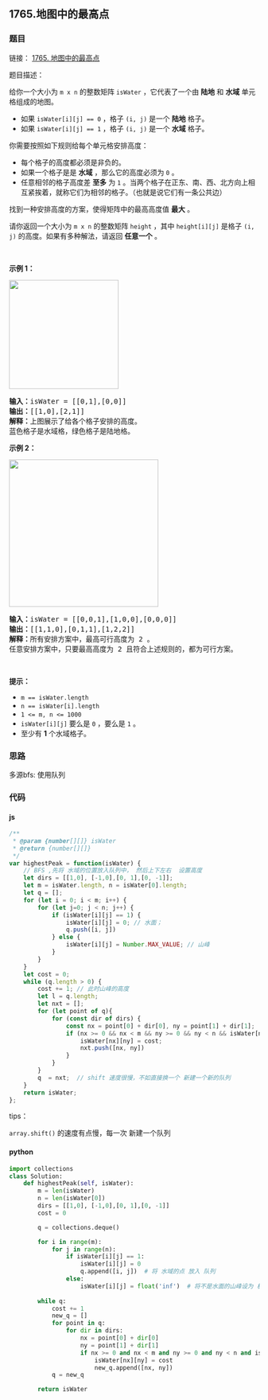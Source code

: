 ## 1765.地图中的最高点

### 题目 

链接： [1765. 地图中的最高点](https://leetcode-cn.com/problems/map-of-highest-peak/)

题目描述：

<div class="css-1a7yjpy-ZoomWrapper e13l6k8o9"><div class="content__1Y2H"><div class="notranslate"><p>给你一个大小为&nbsp;<code>m x n</code>&nbsp;的整数矩阵&nbsp;<code>isWater</code>&nbsp;，它代表了一个由 <strong>陆地</strong>&nbsp;和 <strong>水域</strong>&nbsp;单元格组成的地图。</p>

<ul>
	<li>如果&nbsp;<code>isWater[i][j] == 0</code>&nbsp;，格子&nbsp;<code>(i, j)</code>&nbsp;是一个 <strong>陆地</strong>&nbsp;格子。</li>
	<li>如果&nbsp;<code>isWater[i][j] == 1</code>&nbsp;，格子&nbsp;<code>(i, j)</code>&nbsp;是一个 <strong>水域</strong>&nbsp;格子。</li>
</ul>

<p>你需要按照如下规则给每个单元格安排高度：</p>

<ul>
	<li>每个格子的高度都必须是非负的。</li>
	<li>如果一个格子是是 <strong>水域</strong>&nbsp;，那么它的高度必须为 <code>0</code>&nbsp;。</li>
	<li>任意相邻的格子高度差 <strong>至多</strong>&nbsp;为 <code>1</code>&nbsp;。当两个格子在正东、南、西、北方向上相互紧挨着，就称它们为相邻的格子。（也就是说它们有一条公共边）</li>
</ul>

<p>找到一种安排高度的方案，使得矩阵中的最高高度值&nbsp;<strong>最大</strong>&nbsp;。</p>

<p>请你返回一个大小为&nbsp;<code>m x n</code>&nbsp;的整数矩阵 <code>height</code>&nbsp;，其中 <code>height[i][j]</code>&nbsp;是格子 <code>(i, j)</code>&nbsp;的高度。如果有多种解法，请返回&nbsp;<strong>任意一个</strong>&nbsp;。</p>

<p>&nbsp;</p>

<p><strong>示例 1：</strong></p>

<p><strong><img style="width: 220px; height: 219px;" src="https://assets.leetcode.com/uploads/2021/01/10/screenshot-2021-01-11-at-82045-am.png" alt=""></strong></p>

<pre><b>输入：</b>isWater = [[0,1],[0,0]]
<b>输出：</b>[[1,0],[2,1]]
<b>解释：</b>上图展示了给各个格子安排的高度。
蓝色格子是水域格，绿色格子是陆地格。
</pre>

<p><strong>示例 2：</strong></p>

<p><strong><img style="width: 300px; height: 296px;" src="https://assets.leetcode.com/uploads/2021/01/10/screenshot-2021-01-11-at-82050-am.png" alt=""></strong></p>

<pre><b>输入：</b>isWater = [[0,0,1],[1,0,0],[0,0,0]]
<b>输出：</b>[[1,1,0],[0,1,1],[1,2,2]]
<b>解释：</b>所有安排方案中，最高可行高度为 2 。
任意安排方案中，只要最高高度为 2 且符合上述规则的，都为可行方案。
</pre>

<p>&nbsp;</p>

<p><strong>提示：</strong></p>

<ul>
	<li><code>m == isWater.length</code></li>
	<li><code>n == isWater[i].length</code></li>
	<li><code>1 &lt;= m, n &lt;= 1000</code></li>
	<li><code>isWater[i][j]</code>&nbsp;要么是&nbsp;<code>0</code>&nbsp;，要么是&nbsp;<code>1</code>&nbsp;。</li>
	<li>至少有 <strong>1</strong>&nbsp;个水域格子。</li>
</ul>
</div></div></div>


### 思路

多源bfs:
使用队列


### 代码

#### js

```js
/**
 * @param {number[][]} isWater
 * @return {number[][]}
 */
var highestPeak = function(isWater) {
    // BFS ,先将 水域的位置放入队列中， 然后上下左右  设置高度
    let dirs = [[1,0], [-1,0],[0, 1],[0, -1]];
    let m = isWater.length, n = isWater[0].length;
    let q = [];
    for (let i = 0; i < m; i++) {
        for (let j=0; j < n; j++) {
            if (isWater[i][j] == 1) {
                isWater[i][j] = 0; // 水面；
                q.push([i, j])
            } else {
                isWater[i][j] = Number.MAX_VALUE; // 山峰
            }
        }
    }
    let cost = 0;
    while (q.length > 0) {
        cost += 1; // 此时山峰的高度
        let l = q.length;
        let nxt = [];
        for (let point of q){
            for (const dir of dirs) {
                const nx = point[0] + dir[0], ny = point[1] + dir[1];
                if (nx >= 0 && nx < m && ny >= 0 && ny < n && isWater[nx][ny] > cost) {
                    isWater[nx][ny] = cost;
                    nxt.push([nx, ny])
                }
            }
        }
        q  = nxt;  // shift 速度很慢，不如直接换一个 新建一个新的队列
    }
    return isWater;
};
```

tips：

`array.shift()` 的速度有点慢，每一次 新建一个队列

#### python

```python
import collections 
class Solution:
    def highestPeak(self, isWater):
        m = len(isWater)
        n = len(isWater[0])
        dirs = [[1,0], [-1,0],[0, 1],[0, -1]]
        cost = 0

        q = collections.deque()

        for i in range(m):
            for j in range(n):
                if isWater[i][j] == 1:
                    isWater[i][j] = 0
                    q.append([i, j])  # 将 水域的点 放入 队列
                else:
                    isWater[i][j] = float('inf')  # 将不是水面的山峰设为 极大值
        
        while q:
            cost += 1
            new_q = []
            for point in q:
                for dir in dirs:
                    nx = point[0] + dir[0]
                    ny = point[1] + dir[1]
                    if nx >= 0 and nx < m and ny >= 0 and ny < n and isWater[nx][ny] > cost:
                        isWater[nx][ny] = cost
                        new_q.append([nx, ny])
            q = new_q

        return isWater

```

